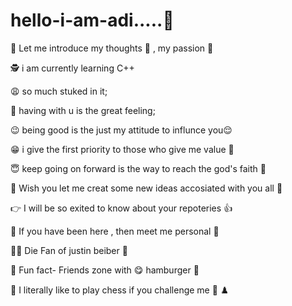 # hello-i-am-adi.....:wave:

:crossed_fingers: Let me introduce my thoughts :hugs: , my passion :raised_hands:

:detective:  i am currently learning C++

:weary: so much stuked in it;

:pleading_face: having with u is the great feeling;

:wink: being good is the just my attitude to influnce you:relieved:

     
:grin: i give the first priority to those who give me value :grimacing:


 :innocent: keep going on forward is the way to reach the god's faith :anger:
 
:100: Wish you let me creat some new ideas accosiated with you all :dizzy:

  :point_right:  I will be so exited to know about your repoteries :+1:
  
  
 :no_good: If you have been here , then meet me personal :zany_face:
 
 :man_singer: Die Fan of justin beiber :musical_note:
 
:couple:  Fun fact-   Friends zone with :yum:  hamburger :hamburger: 
 
:punch:  I literally like to play chess if you challenge me :call_me_hand: :chess_pawn:
